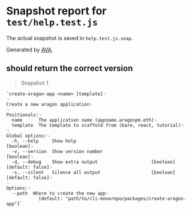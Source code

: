 # Snapshot report for `test/help.test.js`

The actual snapshot is saved in `help.test.js.snap`.

Generated by [AVA](https://ava.li).

## should return the correct version

> Snapshot 1

    `create-aragon-app <name> [template]␊
    ␊
    Create a new aragon application␊
    ␊
    Positionals:␊
      name      The application name (appname.aragonpm.eth)␊
      template  The template to scaffold from (bare, react, tutorial)␊
    ␊
    Global options:␊
      -h, --help     Show help                                             [boolean]␊
      -v, --version  Show version number                                   [boolean]␊
      -d, --debug    Show extra output                    [boolean] [default: false]␊
      -s, --silent   Silence all output                   [boolean] [default: false]␊
    ␊
    Options:␊
      --path  Where to create the new app␊
                [default: "path/to/cli-monorepo/packages/create-aragon-app"]`
